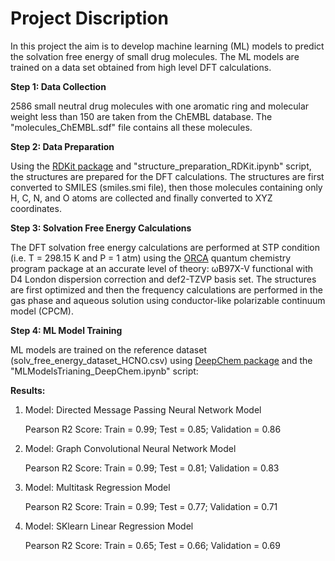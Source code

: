 # Project Discription

In this project the aim is to develop machine learning (ML) models to predict the solvation free energy of small drug molecules. The ML models are trained on a data set obtained from high level DFT calculations.  

**Step 1: Data Collection**

2586 small neutral drug molecules with one aromatic ring and molecular weight less than 150 are taken from the ChEMBL database. The "molecules_ChEMBL.sdf" file contains all these molecules.

**Step 2: Data Preparation**

Using the [RDKit package](https://www.rdkit.org/) and "structure_preparation_RDKit.ipynb" script, the structures are prepared for the DFT calculations. The structures are first converted to SMILES (smiles.smi file), then those molecules containing only H, C, N, and O atoms are collected and finally converted to XYZ coordinates.

**Step 3: Solvation Free Energy Calculations**

The DFT solvation free energy calculations are performed at STP condition (i.e. T = 298.15 K and P = 1 atm) using the [ORCA](https://orcaforum.kofo.mpg.de) quantum chemistry program package at an accurate level of theory: ωB97X-V functional with D4 London dispersion correction and def2-TZVP basis set. The structures are first optimized and then the frequency calculations are performed in the gas phase and aqueous solution using conductor-like polarizable continuum model (CPCM).  

**Step 4: ML Model Training**

ML models are trained on the reference dataset (solv_free_energy_dataset_HCNO.csv) using [DeepChem package](https://deepchem.io/) and the "MLModelsTrianing_DeepChem.ipynb" script:

**Results:**

1) Model: Directed Message Passing Neural Network Model

   Pearson R2 Score: Train = 0.99; Test = 0.85; Validation = 0.86

2) Model: Graph Convolutional Neural Network Model

   Pearson R2 Score: Train = 0.99; Test = 0.81; Validation = 0.83
   
3) Model: Multitask Regression Model

   Pearson R2 Score: Train = 0.99; Test = 0.77; Validation = 0.71
    
4) Model: SKlearn Linear Regression Model

   Pearson R2 Score: Train = 0.65; Test = 0.66; Validation = 0.69
